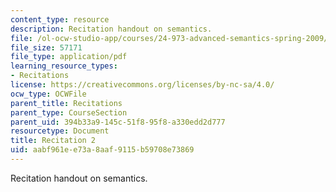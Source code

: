```yaml
---
content_type: resource
description: Recitation handout on semantics.
file: /ol-ocw-studio-app/courses/24-973-advanced-semantics-spring-2009/aabf961ee73a8aaf9115b59708e73869_MIT24_973s09_rec02.pdf
file_size: 57171
file_type: application/pdf
learning_resource_types:
- Recitations
license: https://creativecommons.org/licenses/by-nc-sa/4.0/
ocw_type: OCWFile
parent_title: Recitations
parent_type: CourseSection
parent_uid: 394b33a9-145c-51f8-95f8-a330edd2d777
resourcetype: Document
title: Recitation 2
uid: aabf961e-e73a-8aaf-9115-b59708e73869
---
```

Recitation handout on semantics.